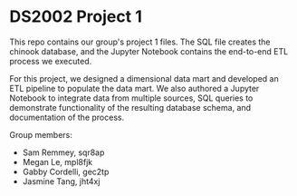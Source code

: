 # DS2002 Project 1

This repo contains our group's project 1 files. The SQL file creates the chinook database, and the Jupyter Notebook contains the end-to-end ETL process we executed. 

For this project, we designed a dimensional data mart and developed an ETL pipeline to populate the data mart. We also authored a Jupyter Notebook to integrate data from multiple sources, SQL queries to demonstrate functionality of the resulting database schema, and documentation of the process. 


Group members:
- Sam Remmey, sqr8ap
- Megan Le, mpl8fjk
- Gabby Cordelli, gec2tp
- Jasmine Tang, jht4xj
